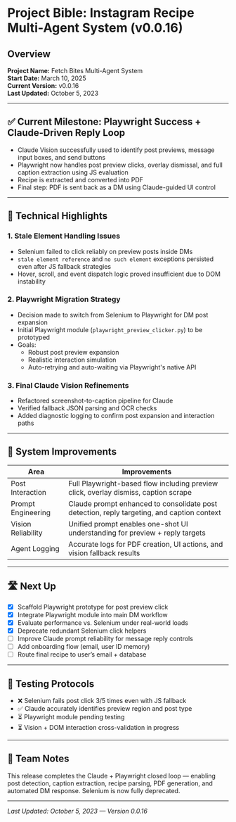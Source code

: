 # Project Bible: Instagram Recipe Multi-Agent System (v0.0.16)

## Overview
**Project Name:** Fetch Bites Multi-Agent System  
**Start Date:** March 10, 2025  
**Current Version:** v0.0.16  
**Last Updated:** October 5, 2023

---

## ✅ Current Milestone: Playwright Success + Claude-Driven Reply Loop

- Claude Vision successfully used to identify post previews, message input boxes, and send buttons
- Playwright now handles post preview clicks, overlay dismissal, and full caption extraction using JS evaluation
- Recipe is extracted and converted into PDF
- Final step: PDF is sent back as a DM using Claude-guided UI control

---

## 🧠 Technical Highlights

### 1. Stale Element Handling Issues

- Selenium failed to click reliably on preview posts inside DMs
- `stale element reference` and `no such element` exceptions persisted even after JS fallback strategies
- Hover, scroll, and event dispatch logic proved insufficient due to DOM instability

### 2. Playwright Migration Strategy

- Decision made to switch from Selenium to Playwright for DM post expansion
- Initial Playwright module (`playwright_preview_clicker.py`) to be prototyped
- Goals:
  - Robust post preview expansion
  - Realistic interaction simulation
  - Auto-retrying and auto-waiting via Playwright's native API

### 3. Final Claude Vision Refinements

- Refactored screenshot-to-caption pipeline for Claude
- Verified fallback JSON parsing and OCR checks
- Added diagnostic logging to confirm post expansion and interaction paths

---

## 🔨 System Improvements

| Area | Improvements |
|------|--------------|
| Post Interaction | Full Playwright-based flow including preview click, overlay dismiss, caption scrape |
| Prompt Engineering | Claude prompt enhanced to consolidate post detection, reply targeting, and caption context |
| Vision Reliability | Unified prompt enables one-shot UI understanding for preview + reply targets |
| Agent Logging | Accurate logs for PDF creation, UI actions, and vision fallback results |

---

## 🛣 Next Up

- [x] Scaffold Playwright prototype for post preview click
- [x] Integrate Playwright module into main DM workflow
- [x] Evaluate performance vs. Selenium under real-world loads
- [x] Deprecate redundant Selenium click helpers
- [ ] Improve Claude prompt reliability for message reply controls
- [ ] Add onboarding flow (email, user ID memory)
- [ ] Route final recipe to user’s email + database

---

## 🧪 Testing Protocols

- ❌ Selenium fails post click 3/5 times even with JS fallback
- ✅ Claude accurately identifies preview region and post type
- ⏳ Playwright module pending testing
- ⏳ Vision + DOM interaction cross-validation in progress

---

## 📝 Team Notes

This release completes the Claude + Playwright closed loop — enabling post detection, caption extraction, recipe parsing, PDF generation, and automated DM response. Selenium is now fully deprecated.

---

_Last Updated: October 5, 2023 — Version 0.0.16_